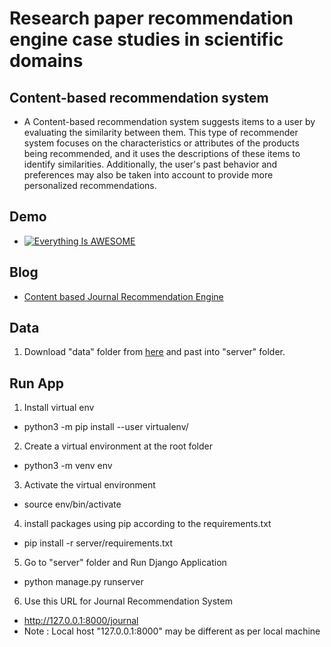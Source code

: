 # Research paper recommendation engine case studies in scientific domains

## Content-based recommendation system
* A Content-based recommendation system suggests items to a user by evaluating the similarity between them. This type of recommender system focuses on the characteristics or attributes of the products being recommended, and it uses the descriptions of these items to identify similarities. Additionally, the user's past behavior and preferences may also be taken into account to provide more personalized recommendations.

## Demo

* [![Everything Is AWESOME](https://user-images.githubusercontent.com/43596921/215983759-63af52c2-75b0-40c9-930f-08f247ed5d55.png)](https://youtu.be/4rUIEYFIEmk "Everything Is AWESOME")

## Blog
* [Content based Journal Recommendation Engine](https://medium.com/@pratiksahu147/content-based-journal-recommendation-engine-92ff8d5249e8)

## Data 
1. Download "data" folder from [here](www.google.com) and past into "server" folder.

## Run App

1. Install virtual env
- python3 -m pip install --user virtualenv/

2. Create a virtual environment at the root folder
- python3 -m venv env

3. Activate the virtual environment
- source env/bin/activate

4. install packages using pip according to the requirements.txt
- pip install -r server/requirements.txt

5. Go to "server" folder and Run Django Application
- python manage.py runserver 

6. Use this URL for Journal Recommendation System
- http://127.0.0.1:8000/journal
- Note : Local host "127.0.0.1:8000" may be different as per local machine
